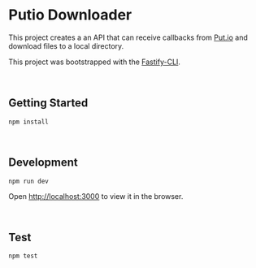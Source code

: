 # Putio Downloader

This project creates a an API that can receive callbacks from [Put.io](https://put.io) and download files to a local directory.

This project was bootstrapped with the [Fastify-CLI](https://github.com/fastify/fastify).

<br />

## Getting Started

```
npm install
```

<br />

## Development

```
npm run dev
```

Open [http://localhost:3000](http://localhost:3000) to view it in the browser.

<br />

## Test

```
npm test
```
